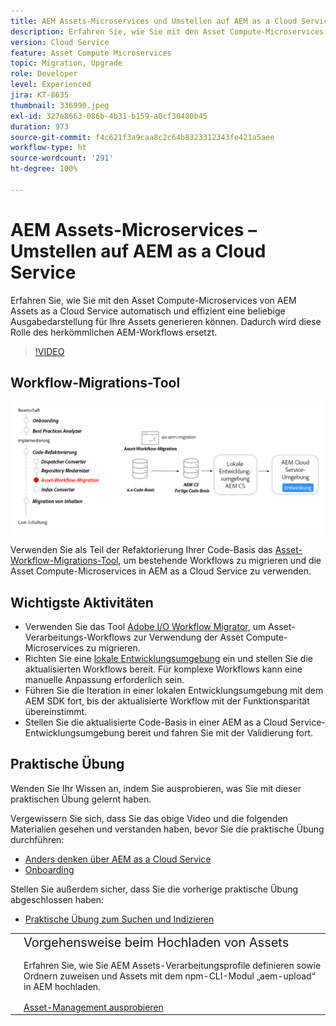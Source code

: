 ```yaml
---
title: AEM Assets-Microservices und Umstellen auf AEM as a Cloud Service
description: Erfahren Sie, wie Sie mit den Asset Compute-Microservices von AEM Assets as a Cloud Service automatisch und effizient eine beliebige Ausgabedarstellung für Ihre Assets generieren können. Dadurch wird diese Rolle des herkömmlichen AEM-Workflows ersetzt.
version: Cloud Service
feature: Asset Compute Microservices
topic: Migration, Upgrade
role: Developer
level: Experienced
jira: KT-8635
thumbnail: 336990.jpeg
exl-id: 327e8663-086b-4b31-b159-a0cf30480b45
duration: 973
source-git-commit: f4c621f3a9caa8c2c64b8323312343fe421a5aee
workflow-type: ht
source-wordcount: '291'
ht-degree: 100%

---
```


# AEM Assets-Microservices – Umstellen auf AEM as a Cloud Service

Erfahren Sie, wie Sie mit den Asset Compute-Microservices von AEM Assets as a Cloud Service automatisch und effizient eine beliebige Ausgabedarstellung für Ihre Assets generieren können. Dadurch wird diese Rolle des herkömmlichen AEM-Workflows ersetzt.

>[!VIDEO](https://video.tv.adobe.com/v/336990?quality=12&learn=on)

## Workflow-Migrations-Tool

![Asset-Workflow-Migrations-Tool](./assets/asset-workflow-migration.png)

Verwenden Sie als Teil der Refaktorierung Ihrer Code-Basis das [Asset-Workflow-Migrations-Tool](https://experienceleague.adobe.com/docs/experience-manager-cloud-service/moving/refactoring-tools/asset-workflow-migration-tool.html?lang=de), um bestehende Workflows zu migrieren und die Asset Compute-Microservices in AEM as a Cloud Service zu verwenden.

## Wichtigste Aktivitäten

+ Verwenden Sie das Tool [Adobe I/O Workflow Migrator](https://github.com/adobe/aio-cli-plugin-aem-cloud-service-migration#command-aio-aem-migrationworkflow-migrator), um Asset-Verarbeitungs-Workflows zur Verwendung der Asset Compute-Microservices zu migrieren.
+ Richten Sie eine [lokale Entwicklungsumgebung](https://experienceleague.adobe.com/docs/experience-manager-learn/cloud-service/local-development-environment-set-up/overview.html?lang=de) ein und stellen Sie die aktualisierten Workflows bereit. Für komplexe Workflows kann eine manuelle Anpassung erforderlich sein.
+ Führen Sie die Iteration in einer lokalen Entwicklungsumgebung mit dem AEM SDK fort, bis der aktualisierte Workflow mit der Funktionsparität übereinstimmt.
+ Stellen Sie die aktualisierte Code-Basis in einer AEM as a Cloud Service-Entwicklungsumgebung bereit und fahren Sie mit der Validierung fort.

## Praktische Übung

Wenden Sie Ihr Wissen an, indem Sie ausprobieren, was Sie mit dieser praktischen Übung gelernt haben.

Vergewissern Sie sich, dass Sie das obige Video und die folgenden Materialien gesehen und verstanden haben, bevor Sie die praktische Übung durchführen:

+ [Anders denken über AEM as a Cloud Service](./introduction.md)
+ [Onboarding](./onboarding.md)

Stellen Sie außerdem sicher, dass Sie die vorherige praktische Übung abgeschlossen haben:

+ [Praktische Übung zum Suchen und Indizieren](./search-and-indexing.md#hands-on-exercise)

<table style="border-width:0">
    <tr>
        <td style="width:150px">
            <a  rel="noreferrer"
                target="_blank"
                href="https://github.com/adobe/aem-cloud-engineering-video-series-exercises/tree/session8-assets#cloud-acceleration-bootcamp---session-8-assets-and-microservices"><img alt="Praktische GitHub-Repository-Übung" src="./assets/github.png"/>
            </a>        
        </td>
        <td style="width:100%;margin-bottom:1rem;">
            <div style="font-size:1.25rem;font-weight:400;">Vorgehensweise beim Hochladen von Assets</div>
            <p style="margin:1rem 0">
                Erfahren Sie, wie Sie AEM Assets-Verarbeitungsprofile definieren sowie Ordnern zuweisen und Assets mit dem npm-CLI-Modul „aem-upload“ in AEM hochladen.
            </p>
            <a  rel="noreferrer"
                target="_blank"
                href="https://github.com/adobe/aem-cloud-engineering-video-series-exercises/tree/session8-assets#cloud-acceleration-bootcamp---session-8-assets-and-microservices" class="spectrum-Button spectrum-Button--primary spectrum-Button--sizeM">
<span class="spectrum-Button-label has-no-wrap has-text-weight-bold">Asset-Management ausprobieren</span>
</a>
        </td>
    </tr>
</table>
